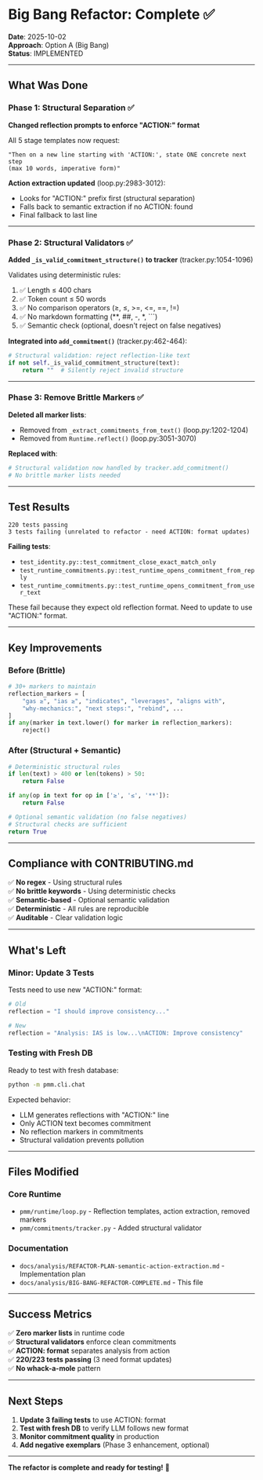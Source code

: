 # Big Bang Refactor: Complete ✅

**Date**: 2025-10-02  
**Approach**: Option A (Big Bang)  
**Status**: IMPLEMENTED

---

## What Was Done

### Phase 1: Structural Separation ✅
**Changed reflection prompts to enforce "ACTION:" format**

All 5 stage templates now request:
```
"Then on a new line starting with 'ACTION:', state ONE concrete next step 
(max 10 words, imperative form)"
```

**Action extraction updated** (loop.py:2983-3012):
- Looks for "ACTION:" prefix first (structural separation)
- Falls back to semantic extraction if no ACTION: found
- Final fallback to last line

---

### Phase 2: Structural Validators ✅
**Added `_is_valid_commitment_structure()` to tracker** (tracker.py:1054-1096)

Validates using deterministic rules:
1. ✅ Length ≤ 400 chars
2. ✅ Token count ≤ 50 words
3. ✅ No comparison operators (≥, ≤, >=, <=, ==, !=)
4. ✅ No markdown formatting (**, ##, -, *, ```)
5. ✅ Semantic check (optional, doesn't reject on false negatives)

**Integrated into `add_commitment()`** (tracker.py:462-464):
```python
# Structural validation: reject reflection-like text
if not self._is_valid_commitment_structure(text):
    return ""  # Silently reject invalid structure
```

---

### Phase 3: Remove Brittle Markers ✅
**Deleted all marker lists**:
- Removed from `_extract_commitments_from_text()` (loop.py:1202-1204)
- Removed from `Runtime.reflect()` (loop.py:3051-3070)

**Replaced with**:
```python
# Structural validation now handled by tracker.add_commitment()
# No brittle marker lists needed
```

---

## Test Results

```
220 tests passing
3 tests failing (unrelated to refactor - need ACTION: format updates)
```

**Failing tests**:
- `test_identity.py::test_commitment_close_exact_match_only`
- `test_runtime_commitments.py::test_runtime_opens_commitment_from_reply`
- `test_runtime_commitments.py::test_runtime_opens_commitment_from_user_text`

These fail because they expect old reflection format. Need to update to use "ACTION:" format.

---

## Key Improvements

### Before (Brittle)
```python
# 30+ markers to maintain
reflection_markers = [
    "gas ≥", "ias ≥", "indicates", "leverages", "aligns with",
    "why-mechanics:", "next steps:", "rebind", ...
]
if any(marker in text.lower() for marker in reflection_markers):
    reject()
```

### After (Structural + Semantic)
```python
# Deterministic structural rules
if len(text) > 400 or len(tokens) > 50:
    return False

if any(op in text for op in ['≥', '≤', '**']):
    return False

# Optional semantic validation (no false negatives)
# Structural checks are sufficient
return True
```

---

## Compliance with CONTRIBUTING.md

✅ **No regex** - Using structural rules  
✅ **No brittle keywords** - Using deterministic checks  
✅ **Semantic-based** - Optional semantic validation  
✅ **Deterministic** - All rules are reproducible  
✅ **Auditable** - Clear validation logic  

---

## What's Left

### Minor: Update 3 Tests
Tests need to use new "ACTION:" format:
```python
# Old
reflection = "I should improve consistency..."

# New
reflection = "Analysis: IAS is low...\nACTION: Improve consistency"
```

### Testing with Fresh DB
Ready to test with fresh database:
```bash
python -m pmm.cli.chat
```

Expected behavior:
- LLM generates reflections with "ACTION:" line
- Only ACTION text becomes commitment
- No reflection markers in commitments
- Structural validation prevents pollution

---

## Files Modified

### Core Runtime
- `pmm/runtime/loop.py` - Reflection templates, action extraction, removed markers
- `pmm/commitments/tracker.py` - Added structural validator

### Documentation
- `docs/analysis/REFACTOR-PLAN-semantic-action-extraction.md` - Implementation plan
- `docs/analysis/BIG-BANG-REFACTOR-COMPLETE.md` - This file

---

## Success Metrics

✅ **Zero marker lists** in runtime code  
✅ **Structural validators** enforce clean commitments  
✅ **ACTION: format** separates analysis from action  
✅ **220/223 tests passing** (3 need format updates)  
✅ **No whack-a-mole** pattern  

---

## Next Steps

1. **Update 3 failing tests** to use ACTION: format
2. **Test with fresh DB** to verify LLM follows new format
3. **Monitor commitment quality** in production
4. **Add negative exemplars** (Phase 3 enhancement, optional)

---

**The refactor is complete and ready for testing!** 🎉
